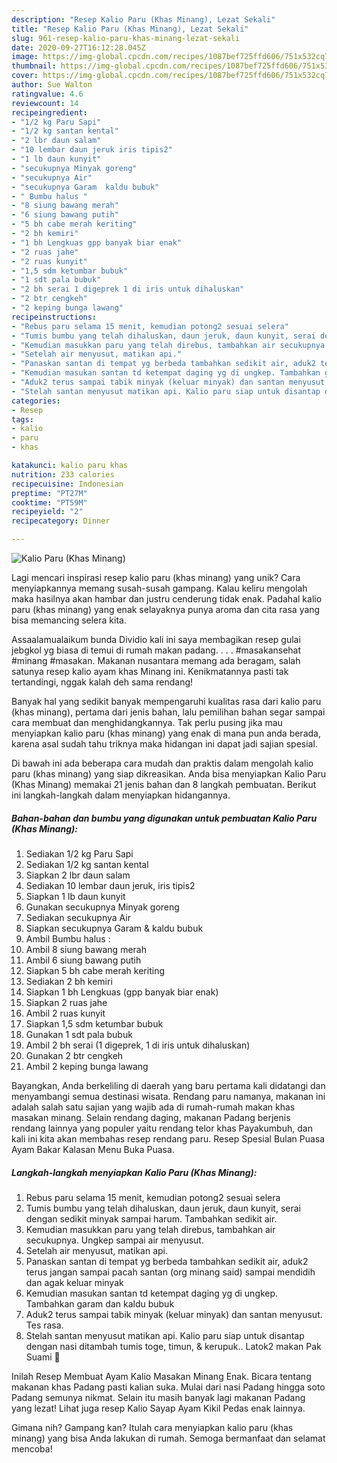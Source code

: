 ```yaml
---
description: "Resep Kalio Paru (Khas Minang), Lezat Sekali"
title: "Resep Kalio Paru (Khas Minang), Lezat Sekali"
slug: 961-resep-kalio-paru-khas-minang-lezat-sekali
date: 2020-09-27T16:12:28.045Z
image: https://img-global.cpcdn.com/recipes/1087bef725ffd606/751x532cq70/kalio-paru-khas-minang-foto-resep-utama.jpg
thumbnail: https://img-global.cpcdn.com/recipes/1087bef725ffd606/751x532cq70/kalio-paru-khas-minang-foto-resep-utama.jpg
cover: https://img-global.cpcdn.com/recipes/1087bef725ffd606/751x532cq70/kalio-paru-khas-minang-foto-resep-utama.jpg
author: Sue Walton
ratingvalue: 4.6
reviewcount: 14
recipeingredient:
- "1/2 kg Paru Sapi"
- "1/2 kg santan kental"
- "2 lbr daun salam"
- "10 lembar daun jeruk iris tipis2"
- "1 lb daun kunyit"
- "secukupnya Minyak goreng"
- "secukupnya Air"
- "secukupnya Garam  kaldu bubuk"
- " Bumbu halus "
- "8 siung bawang merah"
- "6 siung bawang putih"
- "5 bh cabe merah keriting"
- "2 bh kemiri"
- "1 bh Lengkuas gpp banyak biar enak"
- "2 ruas jahe"
- "2 ruas kunyit"
- "1,5 sdm ketumbar bubuk"
- "1 sdt pala bubuk"
- "2 bh serai 1 digeprek 1 di iris untuk dihaluskan"
- "2 btr cengkeh"
- "2 keping bunga lawang"
recipeinstructions:
- "Rebus paru selama 15 menit, kemudian potong2 sesuai selera"
- "Tumis bumbu yang telah dihaluskan, daun jeruk, daun kunyit, serai dengan sedikit minyak sampai harum. Tambahkan sedikit air."
- "Kemudian masukkan paru yang telah direbus, tambahkan air secukupnya. Ungkep sampai air menyusut."
- "Setelah air menyusut, matikan api."
- "Panaskan santan di tempat yg berbeda tambahkan sedikit air, aduk2 terus jangan sampai pacah santan (org minang said) sampai mendidih dan agak keluar minyak"
- "Kemudian masukan santan td ketempat daging yg di ungkep. Tambahkan garam dan kaldu bubuk"
- "Aduk2 terus sampai tabik minyak (keluar minyak) dan santan menyusut. Tes rasa."
- "Stelah santan menyusut matikan api. Kalio paru siap untuk disantap dengan nasi ditambah tumis toge, timun, &amp; kerupuk.. Latok2 makan Pak Suami 🤭"
categories:
- Resep
tags:
- kalio
- paru
- khas

katakunci: kalio paru khas 
nutrition: 233 calories
recipecuisine: Indonesian
preptime: "PT27M"
cooktime: "PT59M"
recipeyield: "2"
recipecategory: Dinner

---
```



![Kalio Paru (Khas Minang)](https://img-global.cpcdn.com/recipes/1087bef725ffd606/751x532cq70/kalio-paru-khas-minang-foto-resep-utama.jpg)

Lagi mencari inspirasi resep kalio paru (khas minang) yang unik? Cara menyiapkannya memang susah-susah gampang. Kalau keliru mengolah maka hasilnya akan hambar dan justru cenderung tidak enak. Padahal kalio paru (khas minang) yang enak selayaknya punya aroma dan cita rasa yang bisa memancing selera kita.

Assaalamualaikum bunda Dividio kali ini saya membagikan resep gulai jebgkol yg biasa di temui di rumah makan padang. . . . #masakansehat #minang #masakan. Makanan nusantara memang ada beragam, salah satunya resep kalio ayam khas Minang ini. Kenikmatannya pasti tak tertandingi, nggak kalah deh sama rendang!

Banyak hal yang sedikit banyak mempengaruhi kualitas rasa dari kalio paru (khas minang), pertama dari jenis bahan, lalu pemilihan bahan segar sampai cara membuat dan menghidangkannya. Tak perlu pusing jika mau menyiapkan kalio paru (khas minang) yang enak di mana pun anda berada, karena asal sudah tahu triknya maka hidangan ini dapat jadi sajian spesial.


Di bawah ini ada beberapa cara mudah dan praktis dalam mengolah kalio paru (khas minang) yang siap dikreasikan. Anda bisa menyiapkan Kalio Paru (Khas Minang) memakai 21 jenis bahan dan 8 langkah pembuatan. Berikut ini langkah-langkah dalam menyiapkan hidangannya.

<!--inarticleads1-->

##### Bahan-bahan dan bumbu yang digunakan untuk pembuatan Kalio Paru (Khas Minang):

1. Sediakan 1/2 kg Paru Sapi
1. Sediakan 1/2 kg santan kental
1. Siapkan 2 lbr daun salam
1. Sediakan 10 lembar daun jeruk, iris tipis2
1. Siapkan 1 lb daun kunyit
1. Gunakan secukupnya Minyak goreng
1. Sediakan secukupnya Air
1. Siapkan secukupnya Garam &amp; kaldu bubuk
1. Ambil  Bumbu halus :
1. Ambil 8 siung bawang merah
1. Ambil 6 siung bawang putih
1. Siapkan 5 bh cabe merah keriting
1. Sediakan 2 bh kemiri
1. Siapkan 1 bh Lengkuas (gpp banyak biar enak)
1. Siapkan 2 ruas jahe
1. Ambil 2 ruas kunyit
1. Siapkan 1,5 sdm ketumbar bubuk
1. Gunakan 1 sdt pala bubuk
1. Ambil 2 bh serai (1 digeprek, 1 di iris untuk dihaluskan)
1. Gunakan 2 btr cengkeh
1. Ambil 2 keping bunga lawang


Bayangkan, Anda berkeliling di daerah yang baru pertama kali didatangi dan menyambangi semua destinasi wisata. Rendang paru namanya, makanan ini adalah salah satu sajian yang wajib ada di rumah-rumah makan khas masakan minang. Selain rendang daging, makanan Padang berjenis rendang lainnya yang populer yaitu rendang telor khas Payakumbuh, dan kali ini kita akan membahas resep rendang paru. Resep Spesial Bulan Puasa Ayam Bakar Kalasan Menu Buka Puasa. 

<!--inarticleads2-->

##### Langkah-langkah menyiapkan Kalio Paru (Khas Minang):

1. Rebus paru selama 15 menit, kemudian potong2 sesuai selera
1. Tumis bumbu yang telah dihaluskan, daun jeruk, daun kunyit, serai dengan sedikit minyak sampai harum. Tambahkan sedikit air.
1. Kemudian masukkan paru yang telah direbus, tambahkan air secukupnya. Ungkep sampai air menyusut.
1. Setelah air menyusut, matikan api.
1. Panaskan santan di tempat yg berbeda tambahkan sedikit air, aduk2 terus jangan sampai pacah santan (org minang said) sampai mendidih dan agak keluar minyak
1. Kemudian masukan santan td ketempat daging yg di ungkep. Tambahkan garam dan kaldu bubuk
1. Aduk2 terus sampai tabik minyak (keluar minyak) dan santan menyusut. Tes rasa.
1. Stelah santan menyusut matikan api. Kalio paru siap untuk disantap dengan nasi ditambah tumis toge, timun, &amp; kerupuk.. Latok2 makan Pak Suami 🤭


Inilah Resep Membuat Ayam Kalio Masakan Minang Enak. Bicara tentang makanan khas Padang pasti kalian suka. Mulai dari nasi Padang hingga soto Padang semunya nikmat. Selain itu masih banyak lagi makanan Padang yang lezat! Lihat juga resep Kalio Sayap Ayam Kikil Pedas enak lainnya. 

Gimana nih? Gampang kan? Itulah cara menyiapkan kalio paru (khas minang) yang bisa Anda lakukan di rumah. Semoga bermanfaat dan selamat mencoba!
